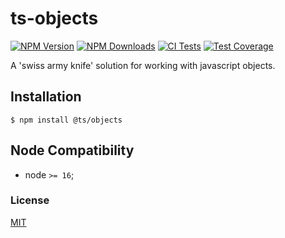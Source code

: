 # ts-objects

[![NPM Version][npm-image]][npm-url]
[![NPM Downloads][downloads-image]][downloads-url]
[![CI Tests][ci-test-image]][ci-test-url]
[![Test Coverage][coveralls-image]][coveralls-url]

A 'swiss army knife' solution for working with javascript objects.

## Installation

`$ npm install @ts/objects`

## Node Compatibility

- node `>= 16`;

### License
[MIT](LICENSE)


[npm-image]: https://img.shields.io/npm/v/@ts/objects
[npm-url]: https://npmjs.org/package/@ts/objects
[ci-test-image]: https://github.com/panates/ts-objects/actions/workflows/test.yml/badge.svg
[ci-test-url]: https://github.com/panates/ts-objects/actions/workflows/test.yml
[coveralls-image]: https://img.shields.io/coveralls/panates/@ts/objects/master.svg
[coveralls-url]: https://coveralls.io/r/panates/@ts/objects
[downloads-image]: https://img.shields.io/npm/dm/@ts/objects.svg
[downloads-url]: https://npmjs.org/package/@ts/objects

